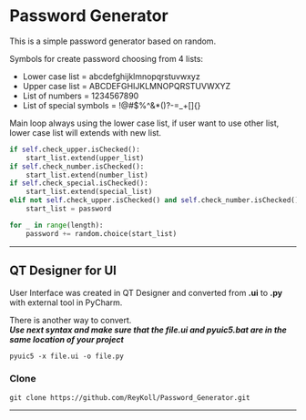 # Password Generator

This is a simple password generator based on random. 

Symbols for create password choosing from 4 lists:
+ Lower case list = abcdefghijklmnopqrstuvwxyz
+ Upper case list = ABCDEFGHIJKLMNOPQRSTUVWXYZ
+ List of numbers = 1234567890
+ List of special symbols = !@#$%^&*()?-=_+[]{}

Main loop always using the lower case list, if user want to use other list, lower case list will extends with new list.

```Python
if self.check_upper.isChecked():
    start_list.extend(upper_list)
if self.check_number.isChecked():
    start_list.extend(number_list)
if self.check_special.isChecked():
    start_list.extend(special_list)
elif not self.check_upper.isChecked() and self.check_number.isChecked() and self.check_special.isChecked():
    start_list = password
```

```Python
for _ in range(length):
    password += random.choice(start_list) 
 ```
___

##  QT Designer for UI

User Interface was created in QT Designer and converted from **.ui** to **.py** with external tool in PyCharm. 

There is another way to convert. <br>
***Use next syntax and make sure that the file.ui and pyuic5.bat are in the same location of your project***
``` 
pyuic5 -x file.ui -o file.py
```

### Clone
``` 
git clone https://github.com/ReyKoll/Password_Generator.git 
```
___
